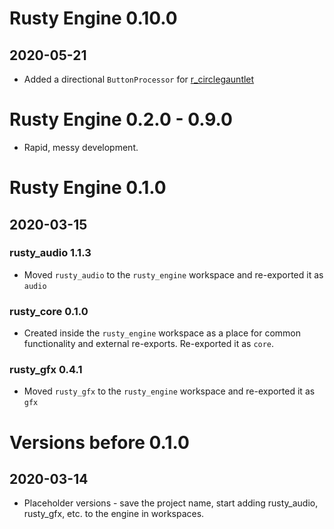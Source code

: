 # Rusty Engine 0.10.0
## 2020-05-21

- Added a directional `ButtonProcessor` for [r_circlegauntlet](https://github.com/cleancut/r_circlegauntlet)

# Rusty Engine 0.2.0 - 0.9.0

- Rapid, messy development.

# Rusty Engine 0.1.0
## 2020-03-15

### rusty_audio 1.1.3

- Moved `rusty_audio` to the `rusty_engine` workspace and re-exported it as `audio`

### rusty_core 0.1.0

- Created inside the `rusty_engine` workspace as a place for common functionality and external 
  re-exports. Re-exported it as `core`.

### rusty_gfx 0.4.1

- Moved `rusty_gfx` to the `rusty_engine` workspace and re-exported it as `gfx`

# Versions before 0.1.0
## 2020-03-14

- Placeholder versions - save the project name, start adding rusty_audio, rusty_gfx, etc. to the
  engine in workspaces.